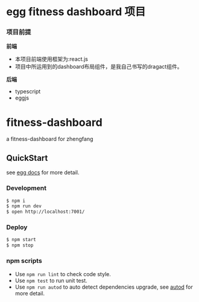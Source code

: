 # egg fitness dashboard 项目

### 项目前提

**前端**
- 本项目前端使用框架为:react.js
- 项目中所运用到的dashboard布局组件，是我自己书写的dragact组件。

**后端**
- typescript
- eggjs





# fitness-dashboard

a fitness-dashboard for zhengfang

## QuickStart

<!-- add docs here for user -->

see [egg docs][egg] for more detail.

### Development

```bash
$ npm i
$ npm run dev
$ open http://localhost:7001/
```

### Deploy

```bash
$ npm start
$ npm stop
```

### npm scripts

- Use `npm run lint` to check code style.
- Use `npm test` to run unit test.
- Use `npm run autod` to auto detect dependencies upgrade, see [autod](https://www.npmjs.com/package/autod) for more detail.


[egg]: https://eggjs.org